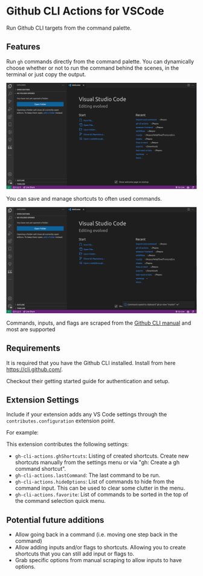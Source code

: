# Github CLI Actions for VSCode

Run Github CLI targets from the command palette.

## Features

Run `gh` commands directly from the command palette. You can dynamically choose whether or not to run the command behind the scenes, in the terminal or just copy the output.

![run command](images/ghcli-run-command.gif)

You can save and manage shortcuts to often used commands.

![run command](images/ghcli-run-shortcut.gif)

Commands, inputs, and flags are scraped from the [Github CLI manual](https://cli.github.com/manual/gh_api) and most are supported

## Requirements

It is required that you have the Github CLI installed. Install from here https://cli.github.com/.

Checkout their getting started guide for authentication and setup.

## Extension Settings

Include if your extension adds any VS Code settings through the `contributes.configuration` extension point.

For example:

This extension contributes the following settings:

* `gh-cli-actions.ghShortcuts`: Listing of created shortcuts. Create new shortcuts manually from the settings menu or via "gh: Create a gh command shortcut".
* `gh-cli-actions.lastCommand`: The last command to be run.
* `gh-cli-actions.hideOptions`: List of commands to hide from the command input. This can be used to clear some clutter in the menu.
* `gh-cli-actions.favorite`: List of commands to be sorted in the top of the command selection quick menu.

## Potential future additions

* Allow going back in a command (i.e. moving one step back in the command)
* Allow adding inputs and/or flags to shortcuts. Allowing you to create shortcuts that you can still add input or flags to.
* Grab specific options from manual scraping to allow inputs to have options.